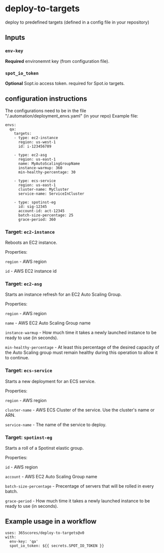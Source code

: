 # deploy-to-targets
deploy to predefined targets (defined in a config file in your repository)

## Inputs

### `env-key`

**Required** environemnt key (from configuration file).

### `spot_io_token`

**Optional** Sopt.io access token. required for Spot.io targets.

## configuration instructions
The configurations need to be in the file "/.automation/deployment_envs.yaml" (in your repo)
Example file:
```
envs:  
  qa:
    targets:
    - type: ec2-instance
      region: us-west-1
      id: i-123456789
      
    - type: ec2-asg
      region: us-east-1
      name: MyAutoScalingGroupName
      instance-warmup: 360
      min-healthy-percentage: 30
      
    - type: ecs-service
      region: us-east-1
      cluster-name: MyCluster
      service-name: ServiceInCluster
      
    - type: spotinst-eg
      id: sig-12345
      account-id: act-12345
      batch-size-percentage: 25
      grace-period: 360
```

### Target: `ec2-instance`

Reboots an EC2 instance.

Properties:

`region` - AWS region

`id` - AWS EC2 instance id

### Target: `ec2-asg`

Starts an instance refresh for an EC2 Auto Scaling Group.

Properties:

`region` - AWS region

`name` - AWS EC2 Auto Scaling Group name

`instance-warmup` - How much time it takes a newly launched instance to be ready to use (in seconds).

`min-healthy-percentage` - At least this percentage of the desired capacity of the Auto Scaling group must remain healthy during this operation to allow it to continue.

### Target: `ecs-service`

Starts a new deployment for an ECS service.

Properties:

`region` - AWS region

`cluster-name` - AWS ECS Cluster of the service. Use the cluster's name or ARN.

`service-name` - The name of the service to deploy.

### Target: `spotinst-eg`

Starts a roll of a Spotinst elastic group.

Properties:

`id` - AWS region

`account` - AWS EC2 Auto Scaling Group name

`batch-size-percentage` - Precentage of servers that will be rolled in every batch.

`grace-period` - How much time it takes a newly launched instance to be ready to use (in seconds).

## Example usage in a workflow

```
uses: 365scores/deploy-to-targets@v0
with:
  env-key: 'qa'
  spot_io_token: ${{ secrets.SPOT_IO_TOKEN }}
```
